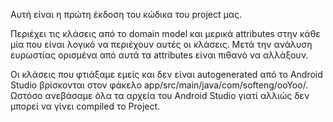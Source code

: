 Αυτή είναι η πρώτη έκδοση του κώδικα του project μας.

Περιέχει τις κλάσεις από το domain model και μερικά attributes στην κάθε μία που είναι λογικό να περιέχουν αυτές οι κλάσεις.
Μετά την ανάλυση ευρωστίας ορισμένα από αυτά τα  attributes είναι πιθανό να αλλάξουν.

Οι κλάσεις που φτιάξαμε εμείς και δεν είναι autogenerated από το Android Studio βρίσκονται στον φάκελο app/src/main/java/com/softeng/ooYoo/.
Ωστόσο ανεβάσαμε όλα τα αρχεία του Android Studio γιατί αλλιώς δεν μπορεί να γίνει compiled το Project.
